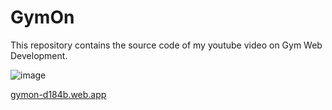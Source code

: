 # GymOn
This repository contains the source code of my youtube video on Gym Web Development. 

![image](https://github.com/subhro1530/GymOn/assets/113383437/918652fd-355a-4d11-8cf7-59bb81ffcafb)

[gymon-d184b.web.app](https://gymon-d184b.web.app/)
